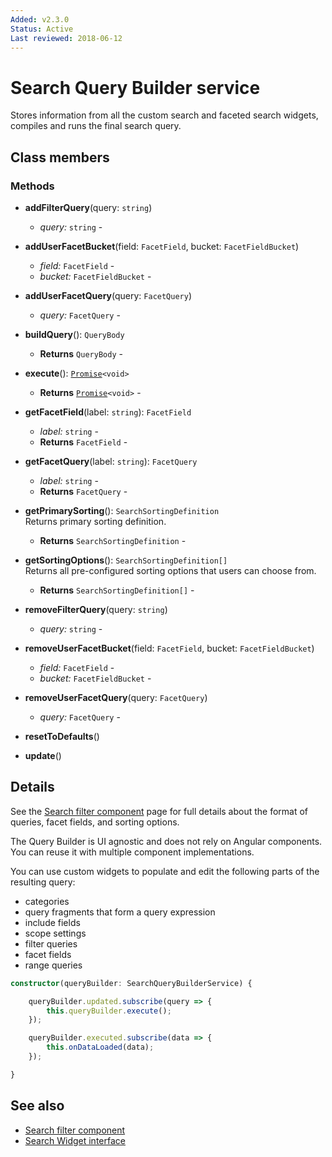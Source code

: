 ```yaml
---
Added: v2.3.0
Status: Active
Last reviewed: 2018-06-12
---
```


# Search Query Builder service

Stores information from all the custom search and faceted search widgets, compiles and runs the final search query.

## Class members

### Methods

-   **addFilterQuery**(query: `string`)<br/>

    -   _query:_ `string`  - 

-   **addUserFacetBucket**(field: `FacetField`, bucket: `FacetFieldBucket`)<br/>

    -   _field:_ `FacetField`  - 
    -   _bucket:_ `FacetFieldBucket`  - 

-   **addUserFacetQuery**(query: `FacetQuery`)<br/>

    -   _query:_ `FacetQuery`  - 

-   **buildQuery**(): `QueryBody`<br/>

    -   **Returns** `QueryBody` - 

-   **execute**(): [`Promise`](https://developer.mozilla.org/en-US/docs/Web/JavaScript/Guide/Using_promises)`<void>`<br/>

    -   **Returns** [`Promise`](https://developer.mozilla.org/en-US/docs/Web/JavaScript/Guide/Using_promises)`<void>` - 

-   **getFacetField**(label: `string`): `FacetField`<br/>

    -   _label:_ `string`  - 
    -   **Returns** `FacetField` - 

-   **getFacetQuery**(label: `string`): `FacetQuery`<br/>

    -   _label:_ `string`  - 
    -   **Returns** `FacetQuery` - 

-   **getPrimarySorting**(): `SearchSortingDefinition`<br/>
    Returns primary sorting definition.
    -   **Returns** `SearchSortingDefinition` - 
-   **getSortingOptions**(): `SearchSortingDefinition[]`<br/>
    Returns all pre-configured sorting options that users can choose from.
    -   **Returns** `SearchSortingDefinition[]` - 
-   **removeFilterQuery**(query: `string`)<br/>

    -   _query:_ `string`  - 

-   **removeUserFacetBucket**(field: `FacetField`, bucket: `FacetFieldBucket`)<br/>

    -   _field:_ `FacetField`  - 
    -   _bucket:_ `FacetFieldBucket`  - 

-   **removeUserFacetQuery**(query: `FacetQuery`)<br/>

    -   _query:_ `FacetQuery`  - 

-   **resetToDefaults**()<br/>

-   **update**()<br/>

## Details

See the [Search filter component](search-filter.component.md) page for full details about the format of queries,
facet fields, and sorting options.

The Query Builder is UI agnostic and does not rely on Angular components.
You can reuse it with multiple component implementations.

You can use custom widgets to populate and edit the following parts of the resulting query:

-   categories
-   query fragments that form a query expression
-   include fields
-   scope settings
-   filter queries
-   facet fields
-   range queries

```ts
constructor(queryBuilder: SearchQueryBuilderService) {

    queryBuilder.updated.subscribe(query => {
        this.queryBuilder.execute();
    });

    queryBuilder.executed.subscribe(data => {
        this.onDataLoaded(data);
    });

}
```

## See also

-   [Search filter component](search-filter.component.md)
-   [Search Widget interface](search-widget.interface.md)
